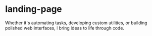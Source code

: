 # landing-page
Whether it's automating tasks, developing custom utilities, or building polished web interfaces, I bring ideas to life through code.
